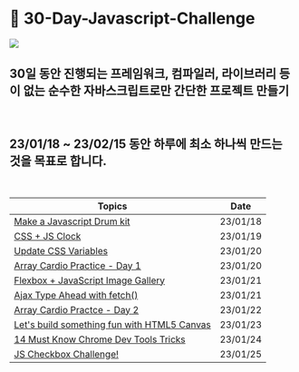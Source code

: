 # 🏃 30-Day-Javascript-Challenge


<img src="https://i.postimg.cc/vmnbQRNB/image.png">

<br/>

## 30일 동안 진행되는 프레임워크, 컴파일러, 라이브러리 등이 없는 순수한 자바스크립트로만 간단한 프로젝트 만들기

<br/>

## 23/01/18 ~ 23/02/15 동안 하루에 최소 하나씩 만드는 것을 목표로 합니다.

<br/>


|    **Topics**      |    **Date**   | 
| ----------------- | -------- |
|[Make a Javascript Drum kit](./1day/README.md) | 23/01/18 |
|[CSS + JS Clock](./2day/README.md) | 23/01/19 |
|[Update CSS Variables](./3day/README.md) | 23/01/20 |
|[Array Cardio Practice - Day 1 ](./4day/README.md) | 23/01/20 |
|[Flexbox + JavaScript Image Gallery ](./5day/README.md) | 23/01/21 |
|[Ajax Type Ahead with fetch() ](./6day/README.md) | 23/01/21 |
|[Array Cardio Practce - Day 2 ](./7day/README.md) | 23/01/22 |
|[Let's build something fun with HTML5 Canvas](./8day/README.md) | 23/01/23 |
|[14 Must Know Chrome Dev Tools Tricks](./9day/README.md) | 23/01/24 |
|[JS Checkbox Challenge!](./10day/README.md) | 23/01/25 |

